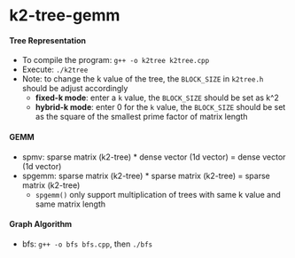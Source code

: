 # k2-tree-gemm
#### Tree Representation 
* To compile the program: `g++ -o k2tree k2tree.cpp`
* Execute: `./k2tree`
* Note: to change the k value of the tree, the `BLOCK_SIZE` in `k2tree.h` should be adjust accordingly
    * **fixed-k mode**: enter a `k` value, the `BLOCK_SIZE` should be set as k^2
    * **hybrid-k mode**: enter 0 for the `k` value, the `BLOCK_SIZE` should be set as the square of the smallest prime factor of matrix length 

#### GEMM
* spmv: sparse matrix (k2-tree) * dense vector (1d vector) = dense vector (1d vector)
* spgemm: sparse matrix (k2-tree) * sparse matrix (k2-tree) = sparse matrix (k2-tree)
    * `spgemm()` only support multiplication of trees with same k value and same matrix length


#### Graph Algorithm
* bfs: `g++ -o bfs bfs.cpp`, then `./bfs`